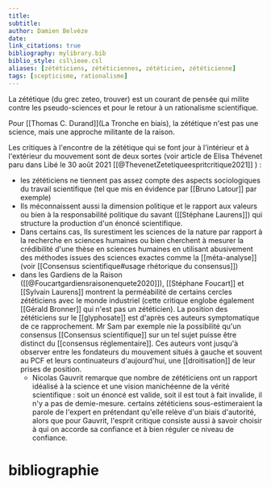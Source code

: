 ```yaml
---
title: 
subtitle:
author: Damien Belvèze
date: 
link_citations: true
bibliography: mylibrary.bib
biblio_style: csl\ieee.csl
aliases: [zététiciens, zététiciennes, zététicien, zététicienne]
tags: [scepticisme, rationalisme]
---
```


La zététique (du grec zeteo, trouver) est un courant de pensée qui milite contre les pseudo-sciences et pour le retour à un rationalisme scientifique. 

Pour [[Thomas C. Durand]](La Tronche en biais), la zététique n'est pas une science, mais une approche militante de la raison.

Les critiques à l'encontre de la zététique qui se font jour à l'intérieur et à l'extérieur du mouvement sont de deux sortes (voir article de Elisa Thévenet paru dans Libé le 30 août 2021 [[@ThevenetZetetiqueespritcritique2021]] ) : 

- les zététiciens ne tiennent pas assez compte des aspects sociologiques du travail scientifique (tel que mis en évidence par [[Bruno Latour]] par exemple)
- Ils méconnaissent aussi la dimension politique et le rapport aux valeurs ou bien à la responsabilité politique du savant ([[Stéphane Laurens]]) qui structure la production d'un énoncé scientifique. 
- Dans certains cas, Ils surestiment les sciences de la nature par rapport à la recherche en sciences humaines ou bien cherchent à mesurer la crédibilité d'une thèse en sciences humaines en utilisant abusivement des méthodes issues des sciences exactes comme la [[méta-analyse]] (voir [[Consensus scientifique#usage rhétorique du consensus]])
- dans les Gardiens de la Raison ([[@Foucartgardiensraisonenquete2020]]), [[Stéphane Foucart]] et [[Sylvain Laurens]] montrent la perméabilité de certains cercles zététiciens avec le monde industriel (cette critique englobe également [[Gérald Bronner]] qui n'est pas un zététicien). La position des zététiciens sur le [[glyphosate]] est d'après ces auteurs symptomatique de ce rapprochement.  Mr Sam par exemple nie la possibilité qu'un consensus [[Consensus scientifique]] sur un tel sujet puisse être distinct du [[consensus réglementaire]].  Ces auteurs vont jusqu'à observer entre les fondateurs du mouvement situés à gauche et souvent au PCF et leurs continuateurs d'aujourd'hui, une [[droitisation]] de leur prises de position.
  - Nicolas Gauvrit remarque que nombre de zététiciens ont un rapport idéalisé à la science et une vision manichéenne de la vérité scientifique : soit un énoncé est valide, soit il est tout à fait invalide, il n'y a pas de demie-mesure. certains zététiciens sous-estimeraient la parole de l'expert en prétendant qu'elle relève d'un biais d'autorité, alors que pour Gauvrit, l'esprit critique consiste aussi à savoir choisir à qui on accorde sa confiance et à bien réguler ce niveau de confiance. 




# bibliographie


